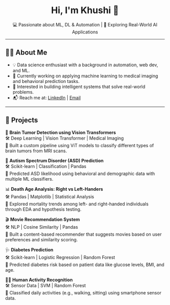 <h1 align="center">Hi, I'm Khushi 👋</h1>

<p align="center">
  💻 Passionate about ML, DL & Automation | 🚀 Exploring Real-World AI Applications
</p>

---

## 👩‍💻 About Me

- 💡 Data science enthusiast with a background in automation, web dev, and ML.
- 🔭 Currently working on applying machine learning to medical imaging and behavioral prediction tasks.
- 🎯 Interested in building intelligent systems that solve real-world problems.
- 📬 Reach me at: [LinkedIn](https://linkedin.com/in/teli-khushi) | [Email](mailto:teli.khushi@gmail.com)

---

## 🚀 Projects

🔬 **Brain Tumor Detection using Vision Transformers**  
🛠 Deep Learning | Vision Transformer | Medical Imaging  
📄 Built a custom pipeline using ViT models to classify different types of brain tumors from MRI scans.

🧩 **Autism Spectrum Disorder (ASD) Prediction**  
🛠 Scikit-learn | Classification | Pandas  
📄 Predicted ASD likelihood using behavioral and demographic data with multiple ML classifiers.

📊 **Death Age Analysis: Right vs Left-Handers**  
🛠 Pandas | Matplotlib | Statistical Analysis  
📄 Explored mortality trends among left- and right-handed individuals through EDA and hypothesis testing.

🎬 **Movie Recommendation System**  
🛠 NLP | Cosine Similarity | Pandas  
📄 Built a content-based recommender that suggests movies based on user preferences and similarity scoring.

🩺 **Diabetes Prediction**  
🛠 Scikit-learn | Logistic Regression | Random Forest  
📄 Predicted diabetes risk based on patient data like glucose levels, BMI, and age.

🏃‍♀️ **Human Activity Recognition**  
🛠 Sensor Data | SVM | Random Forest  
📄 Classified daily activities (e.g., walking, sitting) using smartphone sensor data.
